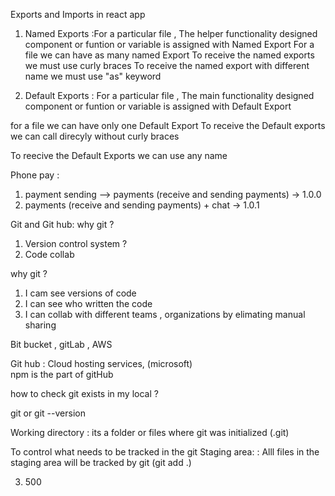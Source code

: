 Exports and Imports in react app

1. Named Exports :For a particular file , The helper functionality designed component or funtion or variable is assigned with Named
   Export
   For a file we can have as many named Export
   To receive the named exports we must use curly braces
   To receive the named export with different name we must use "as" keyword

2. Default Exports : For a particular file , The main functionality designed component or funtion or variable is assigned with Default Export

for a file we can have only one Default Export
To receive the Default exports we can call direcyly without curly braces

To reecive the Default Exports we can use any name

Phone pay :

1. payment sending --> payments (receive and sending payments) -> 1.0.0
2. payments (receive and sending payments) + chat -> 1.0.1

Git and Git hub: why git ?

1. Version control system ?
2. Code collab

why git ?

1. I cam see versions of code
2. I can see who written the code
3. I can collab with different teams , organizations by elimating manual sharing

Bit bucket , gitLab , AWS

Git hub : Cloud hosting services, (microsoft)\
npm is the part of gitHub

how to check git exists in my local ?

git or git --version

Working directory : its a folder or files where git was initialized (.git)

To control what needs to be tracked in the git
Staging area: : Alll files in the staging area will be tracked by git (git add .)

<!-- ---

Person A : 500 rupees

Sweet shop : 100

SHOP A , SHOP B

Options : -->

<!-- 1. 1000 -->
<!-- 2. 900 -->

<!-- 2. 600 -->

3. 500
<!-- 4. None of the above -->
